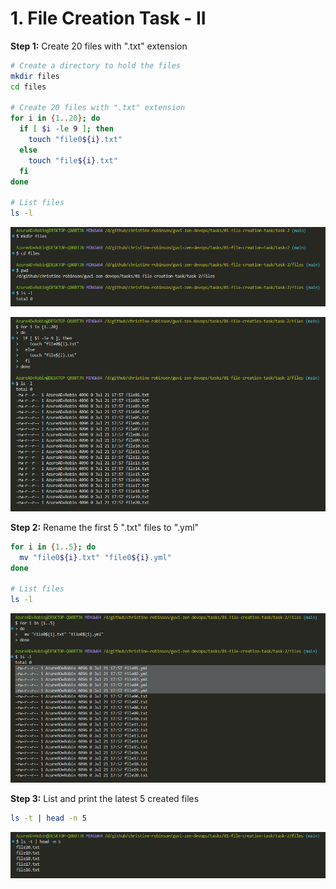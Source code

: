 # 1. File Creation Task - II

**Step 1:** Create 20 files with ".txt" extension

```bash
# Create a directory to hold the files
mkdir files
cd files

# Create 20 files with ".txt" extension
for i in {1..20}; do
  if [ $i -le 9 ]; then
    touch "file0${i}.txt"
  else
    touch "file${i}.txt"
  fi
done

# List files
ls -l
```

![Output 1.1](./output01-1.png)

![Output 1.2](./output01-2.png)

**Step 2:** Rename the first 5 ".txt" files to ".yml"

```bash
for i in {1..5}; do
  mv "file0${i}.txt" "file0${i}.yml"
done

# List files
ls -l
```

![Output 2](./output02.png)

**Step 3:** List and print the latest 5 created files

```bash
ls -t | head -n 5
```

![Output 3](./output03.png)
